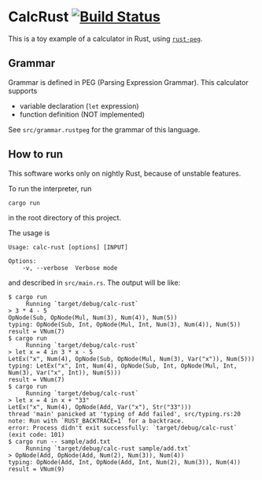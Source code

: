 # CalcRust [![Build Status](https://travis-ci.org/koba-e964/calc-rust.svg?branch=master)](https://travis-ci.org/koba-e964/calc-rust)


This is a toy example of a calculator in Rust, using [`rust-peg`](https://github.com/kevinmehall/rust-peg).

## Grammar
Grammar is defined in PEG (Parsing Expression Grammar).
This calculator supports

- variable declaration (`let` expression)
- function definition (NOT implemented)

See `src/grammar.rustpeg` for the grammar of this language.

## How to run
This software works only on nightly Rust, because of unstable features.

To run the interpreter, run
```
cargo run
```
in the root directory of this project.

The usage is
```
Usage: calc-rust [options] [INPUT]

Options:
    -v, --verbose  Verbose mode
```
and described in `src/main.rs`. The output will be like:
```
$ cargo run
     Running `target/debug/calc-rust`
> 3 * 4 - 5
OpNode(Sub, OpNode(Mul, Num(3), Num(4)), Num(5))
typing: OpNode(Sub, Int, OpNode(Mul, Int, Num(3), Num(4)), Num(5))
result = VNum(7)
$ cargo run
     Running `target/debug/calc-rust`
> let x = 4 in 3 * x - 5
LetEx("x", Num(4), OpNode(Sub, OpNode(Mul, Num(3), Var("x")), Num(5)))
typing: LetEx("x", Int, Num(4), OpNode(Sub, Int, OpNode(Mul, Int, Num(3), Var("x", Int)), Num(5)))
result = VNum(7)
$ cargo run
     Running `target/debug/calc-rust`
> let x = 4 in x + "33"
LetEx("x", Num(4), OpNode(Add, Var("x"), Str("33")))
thread 'main' panicked at 'typing of Add failed', src/typing.rs:20
note: Run with `RUST_BACKTRACE=1` for a backtrace.
error: Process didn't exit successfully: `target/debug/calc-rust` (exit code: 101)
$ cargo run -- sample/add.txt
     Running `target/debug/calc-rust sample/add.txt`
> OpNode(Add, OpNode(Add, Num(2), Num(3)), Num(4))
typing: OpNode(Add, Int, OpNode(Add, Int, Num(2), Num(3)), Num(4))
result = VNum(9)
```